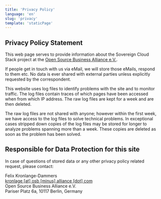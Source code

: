 ```yaml
---
title: 'Privacy Policy'
language: 'en'
slug: 'privacy'
template: 'staticPage'
---
```


## Privacy Policy Statement

This web page serves to provide information about the Sovereign Cloud Stack
project at the [Open Source Business Alliance e.V.](https://osb-alliance.de/).

If people get in touch with us via eMail, we will store those eMails, respond
to them etc.  No data is ever shared with external parties unless explicitly
requested by the correspondent.

This website uses log files to identify problems with the site and to monitor
traffic. The log files contain traces of which pages have been accessed when 
from which IP address. The raw log files are kept for a week and are then deleted. 

The raw log files are not shared with anyone; however within the first week, we 
have access to the log files to solve technical problems. In exceptional cases
stripped down copies of the log files may be stored for longer to analyze
problems spanning more than a week. These copies are deleted as soon as the
problem has been solved.

## Responsible for Data Protection for this site

In case of questions
of stored data or any other privacy policy related request, please contact:

Felix Kronlange-Dammers<br/>
[kronlage [at] osb [minus] alliance [dot] com](mailto:kronlage@osb-alliance.com)<br/>
Open Source Business Alliance e.V.<br/>
Pariser Platz 6a, 10117 Berlin, Germany
